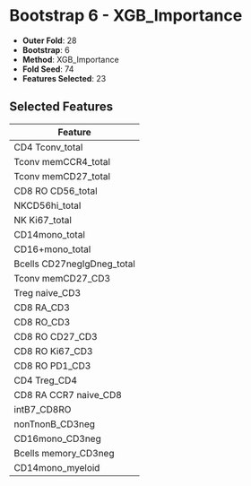 # Bootstrap 6 - XGB_Importance

- **Outer Fold**: 28
- **Bootstrap**: 6
- **Method**: XGB_Importance
- **Fold Seed**: 74
- **Features Selected**: 23

## Selected Features

| Feature |
|---------|
| CD4 Tconv_total |
| Tconv memCCR4_total |
| Tconv memCD27_total |
| CD8 RO CD56_total |
| NKCD56hi_total |
| NK Ki67_total |
| CD14mono_total |
| CD16+mono_total |
| Bcells CD27negIgDneg_total |
| Tconv memCD27_CD3 |
| Treg naive_CD3 |
| CD8 RA_CD3 |
| CD8 RO_CD3 |
| CD8 RO CD27_CD3 |
| CD8  RO Ki67_CD3 |
| CD8 RO PD1_CD3 |
| CD4 Treg_CD4 |
| CD8 RA CCR7 naive_CD8 |
| intB7_CD8RO |
| nonTnonB_CD3neg |
| CD16mono_CD3neg |
| Bcells memory_CD3neg |
| CD14mono_myeloid |
